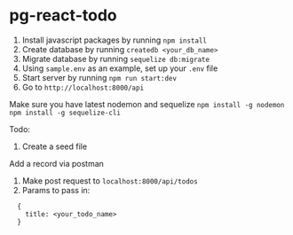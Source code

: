 # pg-react-todo

1. Install javascript packages by running `npm install`
2. Create database by running `createdb <your_db_name>`
3. Migrate database by running `sequelize db:migrate`
4. Using `sample.env` as an example, set up your `.env` file
5. Start server by running `npm run start:dev`
6. Go to `http://localhost:8000/api`

Make sure you have latest nodemon and sequelize
`npm install -g nodemon`
`npm install -g sequelize-cli`

Todo:
1. Create a seed file

Add a record via postman
1. Make post request to `localhost:8000/api/todos`
2. Params to pass in:
```  
  {
    title: <your_todo_name>
  }
